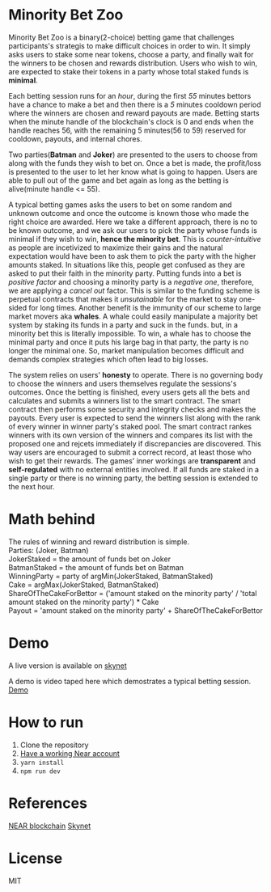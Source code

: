Minority Bet Zoo
=================

Minority Bet Zoo is a binary(2-choice) betting game that challenges participants's strategis to make difficult choices in order to win. It simply asks users to stake some near tokens, choose a party, and finally wait for the winners to be chosen and rewards distribution. Users who wish to win, are expected to stake their tokens in a party whose total staked funds is **minimal**.  

Each betting session runs for an _hour_, during the first _55_ minutes bettors have a chance to make a bet and then there is a _5_ minutes cooldown period where the winners are chosen and reward payouts are made. Betting starts when the minute handle of the blockchain's clock is 0 and ends when the handle reaches 56, with the remaining 5 minutes(56 to 59) reserved for cooldown, payouts, and internal chores.  

Two parties(**Batman** and **Joker**) are presented to the users to choose from along with the funds they wish to bet on. Once a bet is made, the profit/loss is presented to the user to let her know what is going to happen. Users are able to pull out of the game and bet again as long as the betting is alive(minute handle <= 55).  

A typical betting games asks the users to bet on some random and unknown outcome and once the outcome is known those who made the right choice are awarded. Here we take a different approach, there is no to be known outcome, and we ask our users to pick the party whose funds is minimal if they wish to win, **hence the minority bet**. This is *counter-intuitive* as people are incetivized to maximize their gains and the natural expectation would have been to ask them to pick the party with the higher amounts staked. In situations like this, people get confused as they are asked to put their faith in the minority party. Putting funds into a bet is *positive factor* and choosing a minority party is a *negative one*, therefore, we are applying a *cancel out* factor. This is similar to the funding scheme is perpetual contracts that makes it *unsutainable* for the market to stay one-sided for long times. Another benefit is the immunity of our scheme to large market movers aka **whales**. A whale could easily manipulate a majority bet system by staking its funds in a party and suck in the funds. but, in a minority bet this is literally impossible. To win, a whale has to choose the minimal party and once it puts his large bag in that party, the party is no longer the minimal one. So, market manipulation becomes difficult and demands complex strategies which often lead to big losses.  

The system relies on users' **honesty** to operate. There is no governing body to choose the winners and users themselves regulate the sessions's outcomes. Once the betting is finished, every users gets all the bets and calculates and submits a winners list to the smart contract. The smart contract then performs some security and integrity checks and makes the payouts. Every user is expected to send the winners list along with the rank of every winner in winner party's staked pool. The smart contract rankes winners with its own version of the winners and compares its list with the proposed one and rejcets immediately if discrepancies are discovered. This way users are encouraged to submit a correct record, at least those who wish to get their rewards. The games' inner workings are **transparent** and **self-regulated** with no external entities involved. If all funds are staked in a single party or there is no winning party, the betting session is extended to the next hour.  

Math behind
=================
The rules of winning and reward distribution is simple.  
Parties: (Joker, Batman)  
JokerStaked = the amount of funds bet on Joker  
BatmanStaked = the amount of funds bet on Batman  
WinningParty = party of argMin(JokerStaked, BatmanStaked)  
Cake = argMax(JokerStaked, BatmanStaked)  
ShareOfTheCakeForBettor = ('amount staked on the minority party' / 'total amount staked on the minority party') * Cake  
Payout = 'amount staked on the minority party' + ShareOfTheCakeForBettor  

Demo
=================
A live version is available on [skynet](https://siasky.net/fANVrQZ4fbN3io8iIXy_-1f42s0EjFU6nRD9y_4-HJYVPw)  

A demo is video taped here which demostrates a typical betting session.  
[Demo](https://youtu.be/qyLW3g4-Z9E)  

How to run
=================
1. Clone the repository  
2. [Have a working Near account](https://docs.near.org)
3. `yarn install`  
4. `npm run dev`  

References
=================
[NEAR blockchain](https://near.org)
[Skynet](https://siasky.net)

License
=================
MIT
